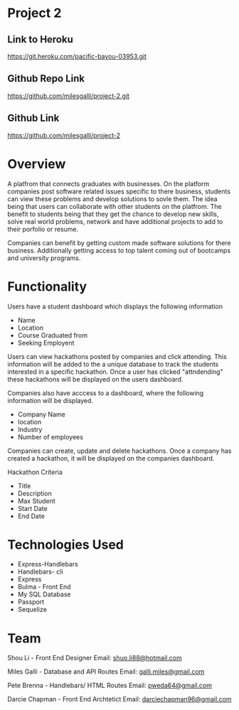 # Project 2 

## Link to Heroku 
https://git.heroku.com/pacific-bayou-03953.git

## Github Repo Link 
https://github.com/milesgalli/project-2.git

## Github Link 
https://github.com/milesgalli/project-2

# Overview 

A platfrom that connects graduates with businesses. On the platform companies post software related issues specific to there business, students can view these problems and develop solutions to sovle them. The idea being that users can collaborate with other students on the platfrom. The benefit to students being that they get the chance to develop new skills, solve real world problems, network and have additional projects to add to their porfolio or resume. 

Companies can benefit by getting custom made software solutions for there business. Additionally getting access to top talent coming out of bootcamps and university programs. 

# Functionality 

Users have a student dashboard which displays the following information
* Name 
* Location 
* Course Graduated from 
* Seeking Employent 

Users can view hackathons posted by companies and click attending. This information will be added to the a unique database to track the students interested in a specific hackathon. Once a user has clicked "attndending" these hackathons will be displayed on the users dashboard. 

Companies also have acccess to a dashboard, where the following information will be displayed. 
* Company Name 
* location 
* Industry 
* Number of employees 

Companies can create, update and delete hackathons. Once a company has created a hackathon, it will be displayed on the companies dashboard.

Hackathon Criteria 

* Title 
* Description 
* Max Student 
* Start Date 
* End Date 

# Technologies Used

* Express-Handlebars
* Handlebars- cli 
* Express 
* Bulma - Front End 
* My SQL Database 
* Passport 
* Sequelize 

# Team 

Shou Li - Front End Designer
Email: shuo.li88@hotmail.com

Miles Galli - Database and API Routes 
Email: galli.miles@gmail.com 

Pete Brenna - Handlebars/ HTML Routes 
Email: pweda64@gmail.com

Darcie Chapman - Front End Archtetict 
Email: darciechapman96@gmail.com


